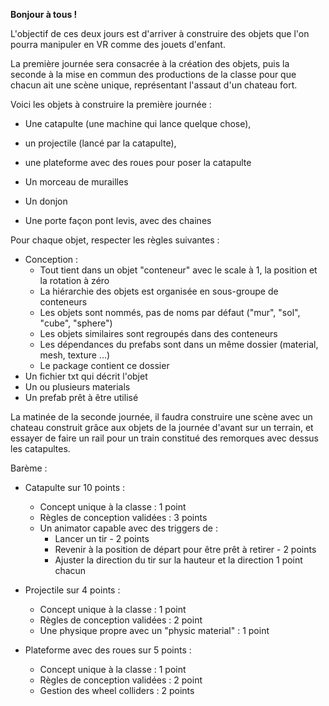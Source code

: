 
**Bonjour à tous !**

L'objectif de ces deux jours est d'arriver à construire des objets que l'on pourra manipuler en VR comme des jouets d'enfant.

La première journée sera consacrée à la création des objets, puis la seconde à la mise en commun des productions de la classe 
pour que chacun ait une scène unique, représentant l'assaut d'un chateau fort.

Voici les objets à construire la première journée :

- Une catapulte (une machine qui lance quelque chose), 
- un projectile (lancé par la catapulte), 
- une plateforme avec des roues pour poser la catapulte

- Un morceau de murailles
- Un donjon
- Une porte façon pont levis, avec des chaines

Pour chaque objet, respecter les règles suivantes :
- Conception :
	- Tout tient dans un objet "conteneur" avec le scale à 1, la position et la rotation à zéro
	- La hiérarchie des objets est organisée en sous-groupe de conteneurs
	- Les objets sont nommés, pas de noms par défaut ("mur", "sol", "cube", "sphere")
	- Les objets similaires sont regroupés dans des conteneurs
	- Les dépendances du prefabs sont dans un même dossier (material, mesh, texture ...)
	- Le package contient ce dossier
 - Un fichier txt qui décrit l'objet
 - Un ou plusieurs materials
 - Un prefab prêt à être utilisé

La matinée de la seconde journée, il faudra construire une scène avec un chateau construit grâce aux objets de la journée d'avant sur un terrain, et essayer de faire un rail pour un train constitué des remorques avec dessus les catapultes.

Barème :

- Catapulte sur 10 points :
  - Concept unique à la classe : 1 point
  - Règles de conception validées : 3 points
  - Un animator capable avec des triggers de :
    - Lancer un tir - 2 points
    - Revenir à la position de départ pour être prêt à retirer - 2 points
    - Ajuster la direction du tir sur la hauteur et la direction 1 point chacun
    
    
- Projectile sur 4 points :
  - Concept unique à la classe : 1 point
  - Règles de conception validées : 2 point
  - Une physique propre avec un "physic material" : 1 point
  
- Plateforme avec des roues sur 5 points :
  - Concept unique à la classe : 1 point
  - Règles de conception validées : 2 point
  - Gestion des wheel colliders : 2 points
